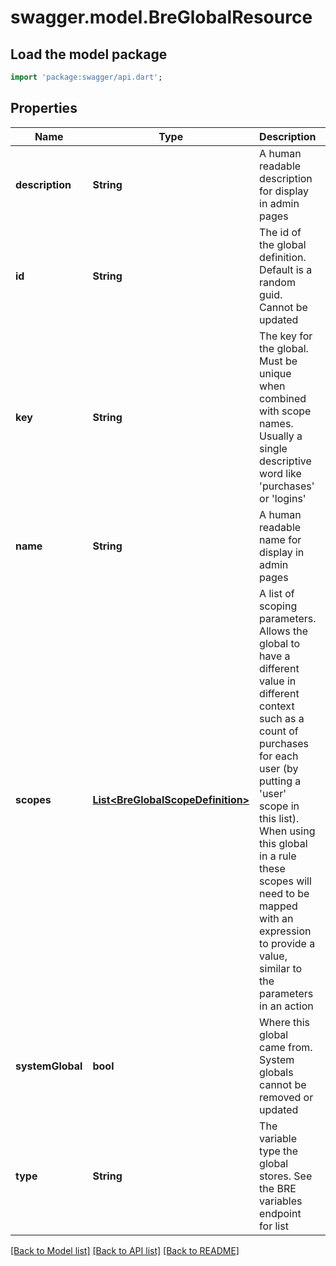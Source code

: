 # swagger.model.BreGlobalResource

## Load the model package
```dart
import 'package:swagger/api.dart';
```

## Properties
Name | Type | Description | Notes
------------ | ------------- | ------------- | -------------
**description** | **String** | A human readable description for display in admin pages | [optional] [default to null]
**id** | **String** | The id of the global definition. Default is a random guid. Cannot be updated | [optional] [default to null]
**key** | **String** | The key for the global. Must be unique when combined with scope names. Usually a single descriptive word like &#39;purchases&#39; or &#39;logins&#39; | [default to null]
**name** | **String** | A human readable name for display in admin pages | [optional] [default to null]
**scopes** | [**List&lt;BreGlobalScopeDefinition&gt;**](BreGlobalScopeDefinition.md) | A list of scoping parameters. Allows the global to have a different value in different context such as a count of purchases for each user (by putting a &#39;user&#39; scope in this list). When using this global in a rule these scopes will need to be mapped with an expression to provide a value, similar to the parameters in an action | [optional] [default to []]
**systemGlobal** | **bool** | Where this global came from. System globals cannot be removed or updated | [optional] [default to null]
**type** | **String** | The variable type the global stores. See the BRE variables endpoint for list | [default to null]

[[Back to Model list]](../README.md#documentation-for-models) [[Back to API list]](../README.md#documentation-for-api-endpoints) [[Back to README]](../README.md)


